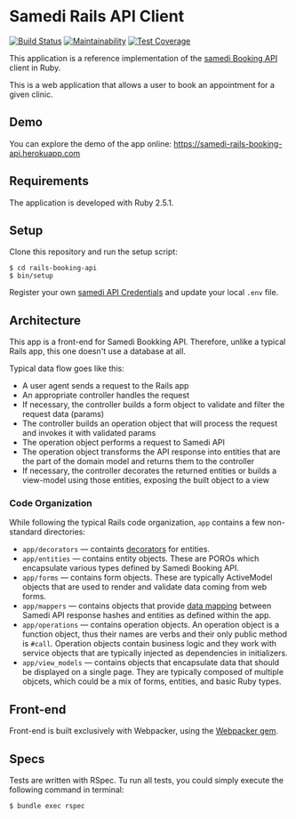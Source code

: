 # Samedi Rails API Client

[![Build Status](https://travis-ci.com/samedi/rails-booking-api.svg?branch=master)](https://travis-ci.com/samedi/rails-booking-api)
[![Maintainability](https://api.codeclimate.com/v1/badges/a6e420e01c5f81df5b1b/maintainability)](https://codeclimate.com/github/samedi/rails-booking-api/maintainability)
[![Test Coverage](https://api.codeclimate.com/v1/badges/a6e420e01c5f81df5b1b/test_coverage)](https://codeclimate.com/github/samedi/rails-booking-api/test_coverage)

This application is a reference implementation of the [samedi Booking API](https://wiki.samedi.de/display/doc/Booking+API) client in Ruby.

This is a web application that allows a user to book an appointment for a given clinic.

## Demo

You can explore the demo of the app online: https://samedi-rails-booking-api.herokuapp.com

## Requirements

The application is developed with Ruby 2.5.1.

## Setup

Clone this repository and run the setup script:

```
$ cd rails-booking-api
$ bin/setup
```

Register your own [samedi API Credentials](https://patient.samedi.de/api/signup) and update your local `.env` file.

## Architecture

This app is a front-end for Samedi Bookking API.
Therefore, unlike a typical Rails app, this one doesn't use a database at all.

Typical data flow goes like this:

* A user agent sends a request to the Rails app
* An appropriate controller handles the request
* If necessary, the controller builds a form object to validate and filter the request data (params)
* The controller builds an operation object that will process the request and invokes it with validated params
* The operation object performs a request to Samedi API
* The operation object transforms the API response into entities that are the part of the domain model and returns them to the controller
* If necessary, the controller decorates the returned entities or builds a view-model using those entities, exposing the built object to a view

### Code Organization

While following the typical Rails code organization, `app` contains a few non-standard directories:

* `app/decorators` — containts [decorators](https://en.wikipedia.org/wiki/Decorator_pattern) for entities.
* `app/entities` — contains entity objects. These are POROs which encapsulate various types defined by Samedi Booking API.
* `app/forms` — contains form objects. These are typically ActiveModel objects that are used to render and validate data coming from web forms.
* `app/mappers` — contains objects that provide [data mapping](https://en.wikipedia.org/wiki/Data_mapper_pattern) between Samedi API response hashes and entities as defined within the app.
* `app/operations` — contains operation objects. An operation object is a function object, thus their names are verbs and their only public method is `#call`.
  Operation objects contain business logic and they work with service objects that are typically injected as dependencies in initializers.
* `app/view_models` — contains objects that encapsulate data that should be displayed on a single page.
  They are typically composed of multiple objcets, which could be a mix of forms, entities, and basic Ruby types.

## Front-end

Front-end is built exclusively with Webpacker, using the [Webpacker gem](https://github.com/rails/webpacker).

## Specs

Tests are written with RSpec. Tu run all tests, you could simply execute the following command in terminal:

```
$ bundle exec rspec
```
